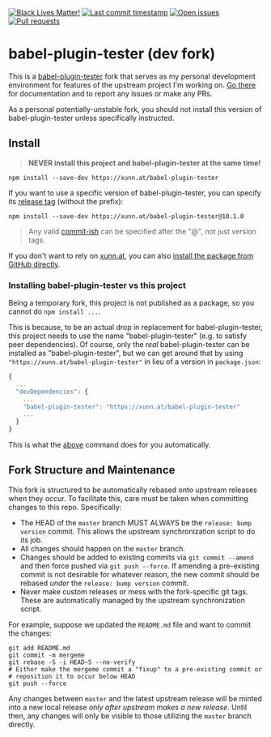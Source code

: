 <!-- prettier-ignore-start -->

<!-- badges-start -->

[![Black Lives Matter!][badge-blm]][link-blm]
[![Last commit timestamp][badge-last-commit]][link-repo]
[![Open issues][badge-issues]][link-issues]
[![Pull requests][badge-pulls]][link-pulls]

<!-- badges-end -->

<!-- prettier-ignore-end -->

# babel-plugin-tester (dev fork)

This is a
[babel-plugin-tester](https://github.com/babel-utils/babel-plugin-tester) fork
that serves as my personal development environment for features of the upstream
project I'm working on.
[Go there](https://github.com/babel-utils/babel-plugin-tester) for documentation
and to report any issues or make any PRs.

As a personal potentially-unstable fork, you should not install this version of
babel-plugin-tester unless specifically instructed.

## Install

> **NEVER install this project and babel-plugin-tester at the same time!**

```shell
npm install --save-dev https://xunn.at/babel-plugin-tester
```

If you want to use a specific version of babel-plugin-tester, you can specify
its [release tag](https://github.com/Xunnamius/babel-plugin-tester/releases)
(without the prefix):

```shell
npm install --save-dev https://xunn.at/babel-plugin-tester@10.1.0
```

> Any valid [commit-ish](https://gitpkg.vercel.app/guide/#simplest-api) can be
> specified after the "@", not just version tags.

If you don't want to rely on [xunn.at](https://xunn.at), you can also
[install the package from GitHub directly](https://docs.npmjs.com/cli/v8/configuring-npm/package-json#github-urls).

### Installing babel-plugin-tester vs this project

Being a temporary fork, this project is not published as a package, so you
cannot do `npm install ...`.

This is because, to be an actual drop in replacement for babel-plugin-tester,
this project needs to use the name "babel-plugin-tester" (e.g. to satisfy peer
dependencies). Of course, only the _real_ babel-plugin-tester can be installed
as "babel-plugin-tester", but we can get around that by using
`"https://xunn.at/babel-plugin-tester"` in lieu of a version in `package.json`:

```javascript
{
  ...
  "devDependencies": {
    ...
    "babel-plugin-tester": "https://xunn.at/babel-plugin-tester"
    ...
  }
}
```

This is what the [above](#install) command does for you automatically.

## Fork Structure and Maintenance

This fork is structured to be automatically rebased onto upstream releases when
they occur. To facilitate this, care must be taken when committing changes to
this repo. Specifically:

- The HEAD of the `master` branch MUST ALWAYS be the `release: bump version`
  commit. This allows the upstream synchronization script to do its job.
- All changes should happen on the `master` branch.
- Changes should be added to existing commits via `git commit --amend` and then
  force pushed via `git push --force`. If amending a pre-existing commit is not
  desirable for whatever reason, the new commit should be rebased _under_ the
  `release: bump version` commit.
- Never make custom releases or mess with the fork-specific git tags. These are
  automatically managed by the upstream synchronization script.

For example, suppose we updated the `README.md` file and want to commit the
changes:

```shell
git add README.md
git commit -m mergeme
git rebase -S -i HEAD~5 --no-verify
# Either make the mergeme commit a "fixup" to a pre-existing commit or
# reposition it to occur below HEAD
git push --force
```

Any changes between `master` and the latest upstream release will be minted into
a new local release _only after upstream makes a new release_. Until then, any
changes will only be visible to those utilizing the `master` branch directly.

[badge-blm]: https://xunn.at/badge-blm 'Join the movement!'
[link-blm]: https://xunn.at/donate-blm
[badge-maintenance]:
  https://img.shields.io/maintenance/active/2022
  'Is this
    package maintained?'
[link-repo]: https://github.com/xunnamius/babel-plugin-tester
[badge-last-commit]:
  https://img.shields.io/github/last-commit/xunnamius/babel-plugin-tester
  'Latest commit timestamp'
[badge-issues]:
  https://img.shields.io/github/issues/Xunnamius/babel-plugin-tester
  'Open
    issues'
[link-issues]: https://github.com/Xunnamius/babel-plugin-tester/issues?q=
[badge-pulls]:
  https://img.shields.io/github/issues-pr/xunnamius/babel-plugin-tester
  'Open pull requests'
[link-pulls]: https://github.com/xunnamius/babel-plugin-tester/pulls
